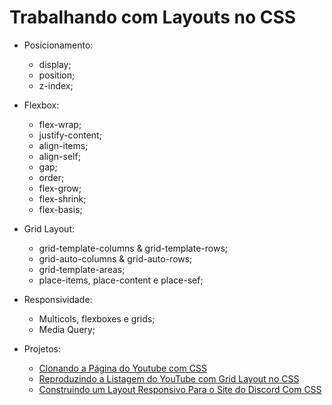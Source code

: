 # Trabalhando com Layouts no CSS

- Posicionamento:
  - display;
  - position;
  - z-index;
- Flexbox:
  - flex-wrap;
  - justify-content;
  - align-items;
  - align-self;
  - gap;
  - order;
  - flex-grow;
  - flex-shrink;
  - flex-basis;
- Grid Layout:
  - grid-template-columns & grid-template-rows;
  - grid-auto-columns & grid-auto-rows;
  - grid-template-areas;
  - place-items, place-content e place-sef;
- Responsividade:
  - Multicols, flexboxes e grids;
  - Media Query;

- Projetos:
  - [Clonando a Página do Youtube com CSS](https://github.com/Err0rGCeni/DIOProject_clone-youtube-css)
  - [Reproduzindo a Listagem do YouTube com Grid Layout no CSS](https://github.com/Err0rGCeni/DIOProject_youtube-grid-layout)
  - [Construindo um Layout Responsivo Para o Site do Discord Com CSS](https://github.com/Err0rGCeni/DIOProject_discord-responsivo-css)
